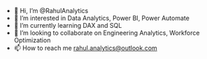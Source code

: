 - 👋 Hi, I’m @RahulAnalytics
- 👀 I’m interested in Data Analytics, Power BI, Power Automate
- 🌱 I’m currently learning DAX and SQL
- 💞️ I’m looking to collaborate on Engineering Analytics, Workforce Optimization
- 📫 How to reach me rahul.analytics@outlook.com

<!---
RahulAnalytics/RahulAnalytics is a ✨ special ✨ repository because its `README.md` (this file) appears on your GitHub profile.
You can click the Preview link to take a look at your changes.
--->

